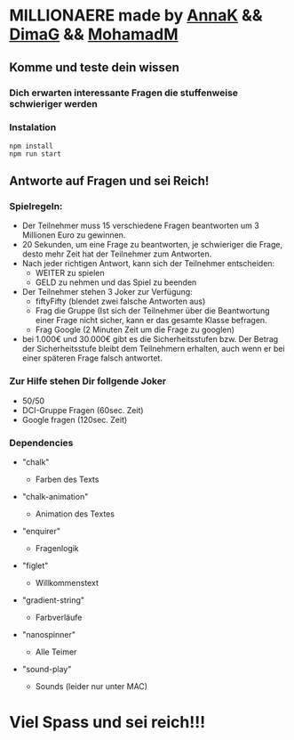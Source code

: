 # MILLIONAERE made by [AnnaK](https://github.com/AnnaKaczmarek87) && [DimaG](https://github.com/ldg77) && [MohamadM](https://github.com/MohamadMerhie)

## Komme und teste dein wissen

### Dich erwarten interessante Fragen die stuffenweise schwieriger werden

### Instalation

`npm install`  
`npm run start`

## Antworte auf Fragen und sei Reich!

### Spielregeln:

- Der Teilnehmer muss 15 verschiedene Fragen beantworten um 3 Millionen Euro zu gewinnen.
- 20 Sekunden, um eine Frage zu beantworten, je schwieriger die Frage, desto mehr Zeit hat der Teilnehmer zum Antworten.
- Nach jeder richtigen Antwort, kann sich der Teilnehmer entscheiden:
  - WEITER zu spielen
  - GELD zu nehmen und das Spiel zu beenden
- Der Teilnehmer stehen 3 Joker zur Verfügung:
  - fiftyFifty (blendet zwei falsche Antworten aus)
  - Frag die Gruppe (Ist sich der Teilnehmer über die Beantwortung einer Frage nicht sicher, kann er das gesamte Klasse befragen.
  - Frag Google (2 Minuten Zeit um die Frage zu googlen)
- bei 1.000€ und 30.000€ gibt es die Sicherheitsstufen bzw. Der Betrag der Sicherheitsstufe bleibt dem Teilnehmern erhalten, auch wenn er bei einer späteren Frage falsch antwortet.

### Zur Hilfe stehen Dir follgende Joker

- 50/50
- DCI-Gruppe Fragen (60sec. Zeit)
- Google fragen (120sec. Zeit)

### Dependencies

- "chalk"
  - Farben des Texts
- "chalk-animation"
  - Animation des Textes
- "enquirer"
  - Fragenlogik
- "figlet"
  - Willkommenstext
- "gradient-string"
  - Farbverläufe
- "nanospinner"

  - Alle Teimer

- "sound-play"

  - Sounds (leider nur unter MAC)

# Viel Spass und sei reich!!!

